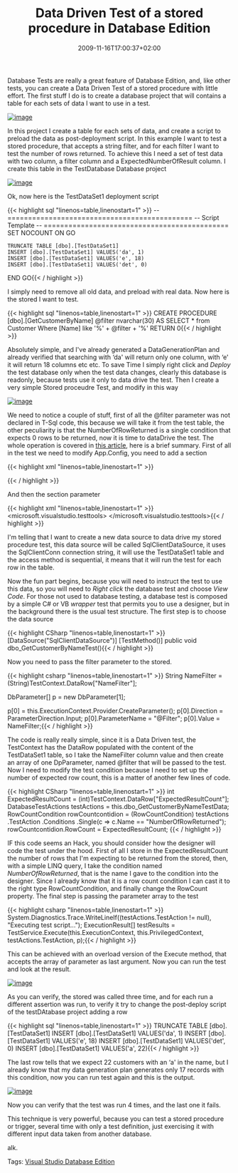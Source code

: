 ﻿---
title: "Data Driven Test of a stored procedure in Database Edition"
description: ""
date: 2009-11-16T17:00:37+02:00
draft: false
tags: [Visual Studio Database Edition]
categories: [Visual Studio]
---
Database Tests are really a great feature of Database Edition, and, like other tests, you can create a Data Driven Test of a stored procedure with little effort. The first stuff I do is to create a database project that will contains a table for each sets of data I want to use in a test.

[![image](https://www.codewrecks.com/blog/wp-content/uploads/2009/11/image_thumb14.png "image")](https://www.codewrecks.com/blog/wp-content/uploads/2009/11/image14.png)

In this project I create a table for each sets of data, and create a script to preload the data as post-deployment script. In this example I want to test a stored procedure, that accepts a string filter, and for each filter I want to test the number of rows returned. To achieve this I need a set of test data with two column, a filter column and a ExpectedNumberOfResult column. I create this table in the TestDatabase Database project

[![image](https://www.codewrecks.com/blog/wp-content/uploads/2009/11/image_thumb15.png "image")](https://www.codewrecks.com/blog/wp-content/uploads/2009/11/image15.png)

Ok, now here is the TestDataSet1 deployment script

{{< highlight sql "linenos=table,linenostart=1" >}}
-- =============================================
-- Script Template
-- =============================================
SET NOCOUNT ON
GO

    TRUNCATE TABLE [dbo].[TestDataSet1]
    INSERT [dbo].[TestDataSet1] VALUES('da', 1)
    INSERT [dbo].[TestDataSet1] VALUES('e', 18)
    INSERT [dbo].[TestDataSet1] VALUES('det', 0)

END
GO{{< / highlight >}}

<!-- Code inserted with Steve Dunn's Windows Live Writer Code Formatter Plugin.  http://dunnhq.com -->

I simply need to remove all old data, and preload with real data. Now here is the stored I want to test.

{{< highlight sql "linenos=table,linenostart=1" >}}
CREATE PROCEDURE [dbo].[GetCustomerByName]
    @filter    nvarchar(30)
AS
    SELECT * from
    Customer
    Where [Name] like '%' + @filter + '%'
RETURN 0{{< / highlight >}}

<!-- Code inserted with Steve Dunn's Windows Live Writer Code Formatter Plugin.  http://dunnhq.com -->

Absolutely simple, and I've already generated a DataGenerationPlan and already verified that searching with ‘da' will return only one column, with ‘e' it will return 18 columns etc etc. To save Time I simply right click and *Deploy* the test database only when the test data changes, clearly this database is readonly, because tests use it only to data drive the test. Then I create a very simple Stored proceudre Test, and modify in this way

[![image](https://www.codewrecks.com/blog/wp-content/uploads/2009/11/image_thumb16.png "image")](https://www.codewrecks.com/blog/wp-content/uploads/2009/11/image16.png)

We need to notice a couple of stuff, first of all the @filter parameter was not declared in T-Sql code, this because we will take it from the test table, the other peculiarity is that the NumberOfRowReturned is a single condition that expects 0 rows to be returned, now it is time to dataDrive the test. The whole operation is covered in [this article](http://msdn.microsoft.com/en-us/ms243192.aspx), here is a brief summary. First of all in the test we need to modify App.Config, you need to add a section

{{< highlight xml "linenos=table,linenostart=1" >}}
<section 
name="microsoft.visualstudio.testtools" 
type="Microsoft.VisualStudio.TestTools.UnitTesting.TestConfigurationSection, Microsoft.VisualStudio.QualityTools.UnitTestFramework, Version=9.0.0.0, Culture=neutral, PublicKeyToken=b03f5f7f11d50a3a"/>
{{< / highlight >}}

<!-- Code inserted with Steve Dunn's Windows Live Writer Code Formatter Plugin.  http://dunnhq.com -->

And then the section parameter

{{< highlight xml "linenos=table,linenostart=1" >}}
  <microsoft.visualstudio.testtools>
    <dataSources>
      <add name="SqlClientDataSource" 
              connectionString="SqlClientConn" 
            dataTableName="TestDataSet1" 
            dataAccessMethod="Sequential"/>
    </dataSources>
  </microsoft.visualstudio.testtools>{{< / highlight >}}

<!-- Code inserted with Steve Dunn's Windows Live Writer Code Formatter Plugin.  http://dunnhq.com -->

I'm telling that I want to create a new data source to data drive my stored procedure test, this data source will be called SqlClientDataSource, it uses the SqlClientConn connection string, it will use the TestDataSet1 table and the access method is sequential, it means that it will run the test for each row in the table.

Now the fun part begins, because you will need to instruct the test to use this data, so you will need to *Right click* the database test and choose *View Code*. For those not used to database testing, a database test is composed by a simple C# or VB *wrapper* test that permits you to use a designer, but in the background there is the usual test structure. The first step is to choose the data source

{{< highlight CSharp "linenos=table,linenostart=1" >}}
[DataSource("SqlClientDataSource")]
[TestMethod()]
public void dbo_GetCustomerByNameTest(){{< / highlight >}}

<!-- Code inserted with Steve Dunn's Windows Live Writer Code Formatter Plugin.  http://dunnhq.com -->

Now you need to pass the filter parameter to the stored.

{{< highlight csharp "linenos=table,linenostart=1" >}}
String NameFilter = (String)TestContext.DataRow["NameFilter"];

DbParameter[] p = new DbParameter[1];

p[0] = this.ExecutionContext.Provider.CreateParameter();
p[0].Direction = ParameterDirection.Input;
p[0].ParameterName = "@Filter";
p[0].Value = NameFilter;{{< / highlight >}}

<!-- Code inserted with Steve Dunn's Windows Live Writer Code Formatter Plugin.  http://dunnhq.com -->

The code is really really simple, since it is a Data Driven test, the TestContext has the DataRow populated with the content of the TestDataSet1 table, so I take the NameFilter column value and then create an array of one DpParameter, named @filter that will be passed to the test. Now I need to modify the test condition because I need to set up the number of expected row count, this is a matter of another few lines of code.

{{< highlight CSharp "linenos=table,linenostart=1" >}}
int ExpectedResultCount = (int)TestContext.DataRow["ExpectedResultCount"];
DatabaseTestActions testActions = this.dbo_GetCustomerByNameTestData;
RowCountCondition rowCountcontidion =
    (RowCountCondition) testActions
                           .TestAction
                           .Conditions
                           .Single(c => c.Name == "NumberOfRowReturned");
rowCountcontidion.RowCount = ExpectedResultCount;
{{< / highlight >}}

<!-- Code inserted with Steve Dunn's Windows Live Writer Code Formatter Plugin.  http://dunnhq.com -->

IF this code seems an Hack, you should consider how the designer will code the test under the hood. First of all I store in the ExpectedResultCount the number of rows that I'm expecting to be returned from the stored, then, with a simple LINQ query, I take the condition named *NumberOfRowReturned*, that is the name I gave to the condition into the designer. Since I already know that it is a row count condition I can cast it to the right type RowCountCondition, and finally change the RowCount property. The final step is passing the parameter array to the test

{{< highlight csharp "linenos=table,linenostart=1" >}}
System.Diagnostics.Trace.WriteLineIf((testActions.TestAction != null), "Executing test script...");
ExecutionResult[] testResults = TestService.Execute(this.ExecutionContext, this.PrivilegedContext, testActions.TestAction, p);{{< / highlight >}}

<!-- Code inserted with Steve Dunn's Windows Live Writer Code Formatter Plugin.  http://dunnhq.com -->

This can be achieved with an overload version of the Execute method, that accepts the array of parameter as last argument. Now you can run the test and look at the result.

[![image](https://www.codewrecks.com/blog/wp-content/uploads/2009/11/image_thumb17.png "image")](https://www.codewrecks.com/blog/wp-content/uploads/2009/11/image17.png)

As you can verify, the stored was called three time, and for each run a different assertion was run, to verify it try to change the post-deploy script of the testDAtabase project adding a row

{{< highlight sql "linenos=table,linenostart=1" >}}
TRUNCATE TABLE [dbo].[TestDataSet1]
INSERT [dbo].[TestDataSet1] VALUES('da', 1)
INSERT [dbo].[TestDataSet1] VALUES('e', 18)
INSERT [dbo].[TestDataSet1] VALUES('det', 0)
INSERT [dbo].[TestDataSet1] VALUES('a', 22){{< / highlight >}}

<!-- Code inserted with Steve Dunn's Windows Live Writer Code Formatter Plugin.  http://dunnhq.com -->

The last row tells that we expect 22 customers with an ‘a' in the name, but I already know that my data generation plan generates only 17 records with this condition, now you can run test again and this is the output.

[![image](https://www.codewrecks.com/blog/wp-content/uploads/2009/11/image_thumb18.png "image")](https://www.codewrecks.com/blog/wp-content/uploads/2009/11/image18.png)

Now you can verify that the test was run 4 times, and the last one it fails.

This technique is very powerful, because you can test a stored procedure or trigger, several time with only a test definition, just exercising it with different input data taken from another database.

alk.

Tags: [Visual Studio Database Edition](http://technorati.com/tag/Visual%20Studio%20Database%20Edition)
